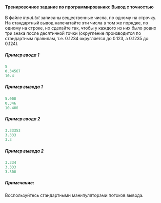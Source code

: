 #### Тренировочное задание по программированию: Вывод с точностью ####

В файле *input.txt* записаны вещественные числа, по одному на строчку. На стандартный вывод напечатайте эти числа в том же порядке, по одному на строке, но сделайте так, чтобы у каждого из них было ровно три знака после десятичной точки (округление производится по стандартным правилам, т.е. 0.1234 округляется до 0.123, а 0.1235 до 0.124).

##### Пример ввода 1 #####
```objectivec
5
0.34567
10.4
```
##### Пример вывода 1 #####
```objectivec
5.000
0.346
10.400
```
##### Пример ввода 2 #####
```objectivec
3.33353
3.333
3.3
```
##### Пример вывода 2 #####
```objectivec
3.334
3.333
3.300
```

##### Примечание: #####

Воспользуйтесь стандартными манипуляторами потоков вывода.
